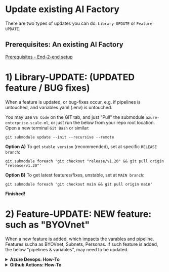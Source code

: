 # Update existing AI Factory
There are two types of updates you can do: `Library-UPDATE` or `Feature-UPDATE`. 

## Prerequisites: An existing AI Factory
[Prerequisites - End-2-end setup](./24-end-2-end-setup.md)


# 1) Library-UPDATE: (UPDATED feature / BUG fixes)
When a feature is updated, or bug-fixes occur, e.g. if pipelines is untouched, and variables.yaml (.env) is untouched. 

You may use `VS Code` on the GIT tab, and just "Pull" the submodule `azure-enterprise-scale-ml`, or just run the below from your repo root location. Open a new terminal `Git Bash` or similar: 

```
git submodule update --init --recursive --remote
```

**Option A)** To get `stable version` (recommended), set at specific `RELEASE branch`: 
```
git submodule foreach 'git checkout "release/v1.20" && git pull origin "release/v1.20"'
```

**Option B)**
To get latest features/fixes, unstable, set at `MAIN branch`: 
``` 
git submodule foreach 'git checkout main && git pull origin main'
```


**Finished!**

# 2) Feature-UPDATE: NEW feature: such as "BYOVnet"
When a new feature is added, which impacts the varables and pipeline. Features sucha as BYOVnet, Subnets, Personas. 
If such feature is added, the below "pipelines & variables", may need to be updated. 

<details>
  <summary><b>Azure Devops: How-To</b></summary>

The below files will be updated via `bash` scripts:
- `Pipeline templates (.yaml)` located `aifactory/esml-infa/azure-devops`
- `Variables.yaml` located `aifactory/esml-infa/azure-devops/variables`
- `parameter files (.json)` (sometimes / rare cases) located `aifactory/parameters`


##  A) Azure Devops: How-To

1) UPDATE the submodule to your repo (to get the updates)

    - You may use `VS Code` on the GIT tab, and just **Pull** the submodule `azure-enterprise-scale-ml`, or just run the below from your repo root location:

    ```bash
    git submodule update --init --recursive --remote
    ```
    ```
    git submodule foreach 'git checkout "release/v1.20" && git pull origin "release/v1.20"'
    ```

2) Run the START script - to ensure you have the latest bootstrap scripts. 
    - friendly, will never overwrite anything exist .sh files at root
    ```
    bash ./azure-enterprise-scale-ml/00-start.sh
    ```

3) Run the below - It will UPDATE Azure Devops pipeline templates, under `aifactory/esml-infa/azure-devops`
    - Friendly: 
        - It will NOT overwrite your `variables.yaml`. This will create a new variable file next to your `variables.yaml` called `variables-template.yaml`. 
        - It will NOT overwrite your `parameter` folder. 
    - WARNING! If you have [extended AIFactory orchestration pipelines](./27-extend-AIF-pipelines.md), you need to backup the folders under: `aifactory/esml-infa/*`

    ```
    bash ./03-ADO-YAML-bootstrap-files-no-var-overwrite.sh
    ```

4) Do a "file compare" (using VS code or similar) with  `variables.yaml` VS  `variables-template.yaml`
    - Compare the file, to see if any new variables have been added, that you need to set, then set them
    - Example below: 
    ```yaml
    # Networking: Bring your own subnets (BYO_subnets=true) - optional (leave empty string to disable).  Otherwise, leave it empty and the pipeline will create new subnets, based on the CIDR in 12-esml-cmn-parameters.json
    BYO_subnets: "false" # false, the default subnets created by the pipeline. Azure Devops pipeline, will automatically not run Networking step, if true
    network_env_dev: "" # Example: "dev-" Default is empty string. Set to empty if  BYO_subnets: "false"
    network_env_stage: "" # Example: "stage-"
    network_env_prod: "" # # Example: "prod-"
    ```

5) `Rare cases`: Added or updated base `parameter` files, or parameters inside of files
    - Friendly: It will NOT overwrie your `aifactory` folder. It will create a new folder at root called `aifactory-templates`
    - TODO: Check the `release-notes` to see which file need to be updated. Example: Lately most changes is in 
        - `10-esml-globals-override.json`
        - `31-esgenai-default.json`
        - You may also do a file compare on each file in `aifactory-template/parameters`, with your files `aifactory/parameters`, to see if any parameters are added or removed. 

    ```bash
    bash ./01-aif-copy-aifactory-templates.sh
    ```

**Finished!**

</details>

<details>
  <summary><b>Github Actions: How-To</b></summary>

The below files will be updated via `bash` scripts:
- Github Actions Workflows: located `aifactory/esml-infa/github-actions`
- `.env` located at your root
- `parameter files (.json)` (sometimes / rare cases) located `aifactory/parameters`


##  B) Github Actions: How-To

1) UPDATE the submodule to your repo (to get the updates) 
You may use VS Code and just "Pull" the submodule `azure-enterprise-scale-ml`, or just run the below from your repo root location:

    ```bash
    git submodule update --init --recursive --remote
    ```
    ```
    git submodule foreach 'git checkout "release/v1.20" && git pull origin "release/v1.20"'
    ```

2) Run the START script - to ensure you have the latest bootstrap scripts. 
    - friendly, will never overwrite anything exist .sh files at root
    
    ```bash
    bash ./azure-enterprise-scale-ml/00-start.sh
    ```

3) Run the below - It will UPDATE Azure Devops pipeline templates, under `aifactory/esml-infa/azure-devops`
    - Friendly: 
        - It will NOT overwrite your `.env`. This will create a new variable file next to your `.env` called `.env.template`
        - It will NOT overwrite your `parameter` folder. 
    - WARNING! If you have [extended AIFactory orchestration pipelines](./27-extend-AIF-pipelines.md), you need to backup the folders under: `aifactory/esml-infa/*`

    ```
    bash ./03-GH-bootstrap-files-no-env-overwrite.sh
    ```

4) Do a "file compare" (using VS code or similar) with  `.env` VS  `.env.template`
Compare the file, to see if any new environment variables have been added, that you need to set, then set them

Example below: 

```yaml
# Networking: Bring your own subnets (BYO_subnets=true) - optional (leave empty string to disable).  Otherwise, leave it empty and the pipeline will create new subnets, based on the CIDR in 12-esml-cmn-parameters.json
BYO_subnets: "false" # false, the default subnets created by the pipeline. Azure Devops pipeline, will automatically not run Networking step, if true
network_env_dev: "" # Example: "dev-" Default is empty string. Set to empty if  BYO_subnets: "false"
network_env_stage: "" # Example: "stage-"
network_env_prod: "" # # Example: "prod-"
```

5) `Rare cases`: Added or updated base `parameter` files, or parameters inside of files
    - Friendly: It will NOT overwrie your `aifactory` folder. It will create a new folder at root called `aifactory-templates`
    - TODO: Check the `release-notes` to see which file need to be updated. Example: Lately most changes is in 
        - `10-esml-globals-override.json`
        - `31-esgenai-default.json`
    - You may also do a file compare on each file in `aifactory-template/parameters`, with your files `aifactory/parameters`, to see if any parameters are added or removed. 

    ```bash
    bash ./01-aif-copy-aifactory-templates.sh
    ```

**Finished!**
</details>